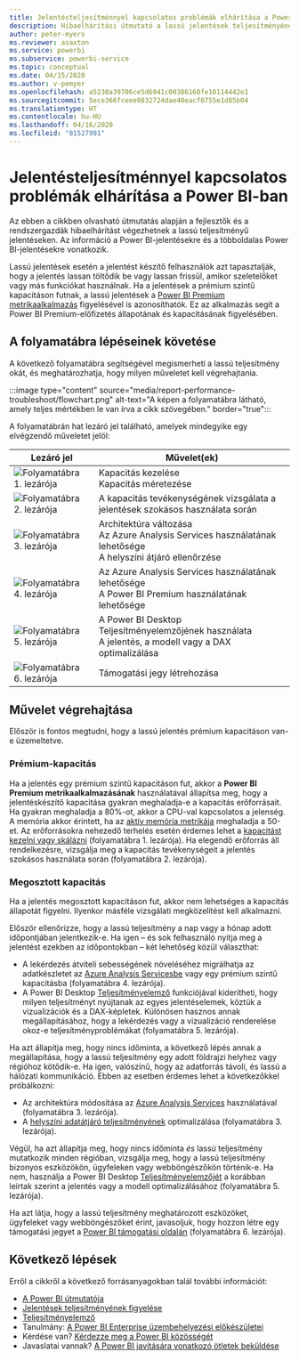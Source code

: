 ```yaml
---
title: Jelentésteljesítménnyel kapcsolatos problémák elhárítása a Power BI-ban
description: Hibaelhárítási útmutató a lassú jelentések teljesítményének diagnosztizálásához Power BI-ban.
author: peter-myers
ms.reviewer: asaxton
ms.service: powerbi
ms.subservice: powerbi-service
ms.topic: conceptual
ms.date: 04/15/2020
ms.author: v-pemyer
ms.openlocfilehash: a5230a39706ce5d6941c00386160fe10114442e1
ms.sourcegitcommit: 5ece366fceee9832724dae40eacf8755e1d85b04
ms.translationtype: HT
ms.contentlocale: hu-HU
ms.lasthandoff: 04/16/2020
ms.locfileid: "81527991"
---
```

# <a name="troubleshoot-report-performance-in-power-bi"></a>Jelentésteljesítménnyel kapcsolatos problémák elhárítása a Power BI-ban

Az ebben a cikkben olvasható útmutatás alapján a fejlesztők és a rendszergazdák hibaelhárítást végezhetnek a lassú teljesítményű jelentéseken. Az információ a Power BI-jelentésekre és a többoldalas Power BI-jelentésekre vonatkozik.

Lassú jelentések esetén a jelentést készítő felhasználók azt tapasztalják, hogy a jelentés lassan töltődik be vagy lassan frissül, amikor szeletelőket vagy más funkciókat használnak. Ha a jelentések a prémium szintű kapacitáson futnak, a lassú jelentések a [Power BI Premium metrikaalkalmazás](../service-admin-premium-monitor-capacity.md) figyelésével is azonosíthatók. Ez az alkalmazás segít a Power BI Premium-előfizetés állapotának és kapacitásának figyelésében.

## <a name="follow-flowchart-steps"></a>A folyamatábra lépéseinek követése

A következő folyamatábra segítségével megismerheti a lassú teljesítmény okát, és meghatározhatja, hogy milyen műveletet kell végrehajtania.

:::image type="content" source="media/report-performance-troubleshoot/flowchart.png" alt-text="A képen a folyamatábra látható, amely teljes mértékben le van írva a cikk szövegében." border="true":::

A folyamatábrán hat lezáró jel található, amelyek mindegyike egy elvégzendő műveletet jelöl:

|Lezáró jel|Művelet(ek)|
|---------|---------|
|![Folyamatábra 1. lezárója](media/common/icon-01-red-30x30.png)|Kapacitás kezelése<br />Kapacitás méretezése |
|![Folyamatábra 2. lezárója](media/common/icon-02-red-30x30.png)|A kapacitás tevékenységének vizsgálata a jelentések szokásos használata során|
|![Folyamatábra 3. lezárója](media/common/icon-03-red-30x30.png)|Architektúra változása<br />Az Azure Analysis Services használatának lehetősége<br />A helyszíni átjáró ellenőrzése|
|![Folyamatábra 4. lezárója](media/common/icon-04-red-30x30.png)|Az Azure Analysis Services használatának lehetősége<br />A Power BI Premium használatának lehetősége|
|![Folyamatábra 5. lezárója](media/common/icon-05-red-30x30.png)|A Power BI Desktop Teljesítményelemzőjének használata<br />A jelentés, a modell vagy a DAX optimalizálása|
|![Folyamatábra 6. lezárója](media/common/icon-06-red-30x30.png)|Támogatási jegy létrehozása|

## <a name="take-action"></a>Művelet végrehajtása

Először is fontos megtudni, hogy a lassú jelentés prémium kapacitáson van-e üzemeltetve.

### <a name="premium-capacity"></a>Prémium-kapacitás

Ha a jelentés egy prémium szintű kapacitáson fut, akkor a **Power BI Premium metrikaalkalmazásának** használatával állapítsa meg, hogy a jelentéskészítő kapacitása gyakran meghaladja-e a kapacitás erőforrásait. Ha gyakran meghaladja a 80%-ot, akkor a CPU-val kapcsolatos a jelenség. A memória akkor érintett, ha az [aktív memória metrikája](../service-premium-metrics-app.md#the-active-memory-metric) meghaladja a 50-et. Az erőforrásokra nehezedő terhelés esetén érdemes lehet a [kapacitást kezelni vagy skálázni](../service-admin-premium-manage.md) (folyamatábra 1. lezárója). Ha elegendő erőforrás áll rendelkezésre, vizsgálja meg a kapacitás tevékenységeit a jelentés szokásos használata során (folyamatábra 2. lezárója).

### <a name="shared-capacity"></a>Megosztott kapacitás

Ha a jelentés megosztott kapacitáson fut, akkor nem lehetséges a kapacitás állapotát figyelni. Ilyenkor másféle vizsgálati megközelítést kell alkalmazni.

Először ellenőrizze, hogy a lassú teljesítmény a nap vagy a hónap adott időpontjában jelentkezik-e. Ha igen – és sok felhasználó nyitja meg a jelentést ezekben az időpontokban – két lehetőség közül választhat:

- A lekérdezés átviteli sebességének növeléséhez migrálhatja az adatkészletet az [Azure Analysis Servicesbe](/azure/analysis-services/analysis-services-overview) vagy egy prémium szintű kapacitásba (folyamatábra 4. lezárója).
- A Power BI Desktop [Teljesítményelemző](../desktop-performance-analyzer.md) funkciójával kiderítheti, hogy milyen teljesítményt nyújtanak az egyes jelentéselemek, köztük a vizualizációk és a DAX-képletek. Különösen hasznos annak megállapításához, hogy a lekérdezés vagy a vizualizáció renderelése okoz-e teljesítményproblémákat (folyamatábra 5. lezárója).

Ha azt állapítja meg, hogy nincs időminta, a következő lépés annak a megállapítása, hogy a lassú teljesítmény egy adott földrajzi helyhez vagy régióhoz kötődik-e. Ha igen, valószínű, hogy az adatforrás távoli, és lassú a hálózati kommunikáció. Ebben az esetben érdemes lehet a következőkkel próbálkozni:

- Az architektúra módosítása az [Azure Analysis Services](/azure/analysis-services/analysis-services-overview) használatával (folyamatábra 3. lezárója).
- A [helyszíni adatátjáró teljesítményének](/data-integration/gateway/service-gateway-performance) optimalizálása (folyamatábra 3. lezárója).

Végül, ha azt állapítja meg, hogy nincs időminta _és_ lassú teljesítmény mutatkozik minden régióban, vizsgálja meg, hogy a lassú teljesítmény bizonyos eszközökön, ügyfeleken vagy webböngészőkön történik-e. Ha nem, használja a Power BI Desktop [Teljesítményelemzőjét](../desktop-performance-analyzer.md) a korábban leírtak szerint a jelentés vagy a modell optimalizálásához (folyamatábra 5. lezárója).

Ha azt látja, hogy a lassú teljesítmény meghatározott eszközöket, ügyfeleket vagy webböngészőket érint, javasoljuk, hogy hozzon létre egy támogatási jegyet a [Power BI támogatási oldalán](https://powerbi.microsoft.com/support/) (folyamatábra 6. lezárója).

## <a name="next-steps"></a>Következő lépések

Erről a cikkről a következő forrásanyagokban talál további információt:

- [A Power BI útmutatója](index.yml)
- [Jelentések teljesítményének figyelése](monitor-report-performance.md)
- [Teljesítményelemző](../desktop-performance-analyzer.md)
- Tanulmány: [A Power BI Enterprise üzembehelyezési előkészületei](https://go.microsoft.com/fwlink/?linkid=2057861)
- Kérdése van? [Kérdezze meg a Power BI közösségét](https://community.powerbi.com/)
- Javaslatai vannak? [A Power BI javítására vonatkozó ötletek beküldése](https://ideas.powerbi.com/)
